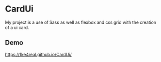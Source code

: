 # CardUi
My project is a use of Sass as well as flexbox and css grid with the creation of a ui card. 

## Demo

https://1ke4real.github.io/CardUi/
